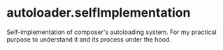 # autoloader.selfImplementation
Self-implementation of composer's autoloading system. For my practical purpose to understand it and its process under the hood.
